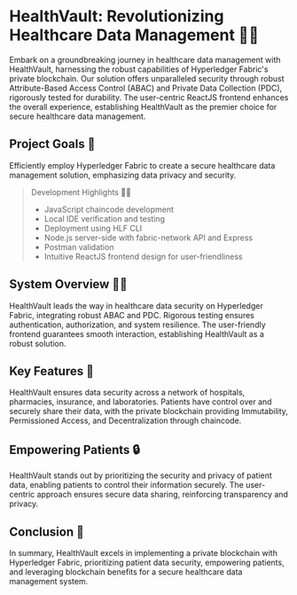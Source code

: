 # HealthVault: Revolutionizing Healthcare Data Management 🏥🔐
Embark on a groundbreaking journey in healthcare data management with HealthVault, harnessing the robust capabilities of Hyperledger Fabric's private blockchain. Our solution offers unparalleled security through robust Attribute-Based Access Control (ABAC) and Private Data Collection (PDC), rigorously tested for durability. The user-centric ReactJS frontend enhances the overall experience, establishing HealthVault as the premier choice for secure healthcare data management.

## Project Goals 🚀
Efficiently employ Hyperledger Fabric to create a secure healthcare data management solution, emphasizing data privacy and security.

>Development Highlights 👩‍💻
  >- JavaScript chaincode development
  >- Local IDE verification and testing
  >- Deployment using HLF CLI
  >- Node.js server-side with fabric-network API and Express
  >- Postman validation
  >- Intuitive ReactJS frontend design for user-friendliness
  
## System Overview 🏥🔐
HealthVault leads the way in healthcare data security on Hyperledger Fabric, integrating robust ABAC and PDC. Rigorous testing ensures authentication, authorization, and system resilience. The user-friendly frontend guarantees smooth interaction, establishing HealthVault as a robust solution.

## Key Features 🌟
HealthVault ensures data security across a network of hospitals, pharmacies, insurance, and laboratories. Patients have control over and securely share their data, with the private blockchain providing Immutability, Permissioned Access, and Decentralization through chaincode.

## Empowering Patients 🔒
HealthVault stands out by prioritizing the security and privacy of patient data, enabling patients to control their information securely. The user-centric approach ensures secure data sharing, reinforcing transparency and privacy.

## Conclusion 🌟
In summary, HealthVault excels in implementing a private blockchain with Hyperledger Fabric, prioritizing patient data security, empowering patients, and leveraging blockchain benefits for a secure healthcare data management system.
